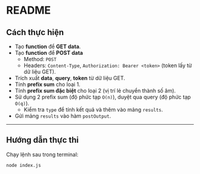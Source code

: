 # README

## Cách thực hiện
- Tạo **function** để **GET data**.  
- Tạo **function** để **POST data**  
  - Method: `POST`  
  - Headers: `Content-Type`, `Authorization: Bearer <token>` (token lấy từ dữ liệu GET).  
- Trích xuất **data**, **query**, **token** từ dữ liệu GET.  
- Tính **prefix sum** cho loại 1.  
- Tính **prefix sum đặc biệt** cho loại 2 (vị trí lẻ chuyển thành số âm).  
- Sử dụng 2 prefix sum (độ phức tạp `O(n)`), duyệt qua query (độ phức tạp `O(q)`).  
  - Kiểm tra `type` để tính kết quả và thêm vào mảng `results`.  
- Gửi mảng `results` vào hàm `postOutput`.  

---

## Hướng dẫn thực thi
Chạy lệnh sau trong terminal:  
```bash
node index.js
